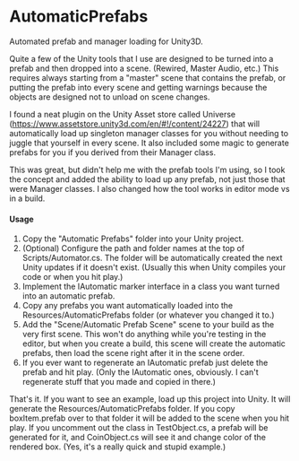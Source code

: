 # AutomaticPrefabs
Automated prefab and manager loading for Unity3D.

Quite a few of the Unity tools that I use are designed to be turned into a prefab and then dropped into a scene. (Rewired, Master Audio, etc.) This requires always starting from a "master" scene that contains the prefab, or putting the prefab into every scene and getting warnings because the objects are designed not to unload on scene changes.

I found a neat plugin on the Unity Asset store called Universe (https://www.assetstore.unity3d.com/en/#!/content/24227) that will automatically load up singleton manager classes for you without needing to juggle that yourself in every scene. It also included some magic to generate prefabs for you if you derived from their Manager class.

This was great, but didn't help me with the prefab tools I'm using, so I took the concept and added the ability to load up any prefab, not just those that were Manager classes. I also changed how the tool works in editor mode vs in a build.

#### Usage
1. Copy the "Automatic Prefabs" folder into your Unity project.
2. (Optional) Configure the path and folder names at the top of Scripts/Automator.cs. The folder will be automatically created the next Unity updates if it doesn't exist. (Usually this when Unity compiles your code or when you hit play.)
3. Implement the IAutomatic marker interface in a class you want turned into an automatic prefab.
4. Copy any prefabs you want automatically loaded into the Resources/AutomaticPrefabs folder (or whatever you changed it to.)
5. Add the "Scene/Automatic Prefab Scene" scene to your build as the very first scene. This won't do anything while you're testing in the editor, but when you create a build, this scene will create the automatic prefabs, then load the scene right after it in the scene order.
6. If you ever want to regenerate an IAutomatic prefab just delete the prefab and hit play. (Only the IAutomatic ones, obviously. I can't regenerate stuff that you made and copied in there.)

That's it. If you want to see an example, load up this project into Unity. It will generate the Resources/AutomaticPrefabs folder. If you copy boxItem.prefab over to that folder it will be added to the scene when you hit play. If you uncomment out the class in TestObject.cs, a prefab will be generated for it, and CoinObject.cs will see it and change color of the rendered box. (Yes, it's a really quick and stupid example.)